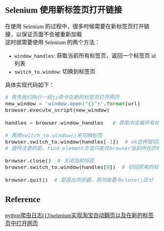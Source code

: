 <font size=4 face='楷体'>  

## Selenium 使用新标签页打开链接


在使用 Selenium 的过程中，很多时候需要在新标签页打开链接，以保证页面不会被重新加载  
这时就需要使用 Selenium 的两个方法：  
- `window_handles`: 获取当前所有标签页，返回一个标签页 id 列表
- `switch_to.window`: 切换到标签页

具体实现代码如下：
```python
# 首先我们执行一段js命令在新的标签页打开网页
new_window = 'window.open("{}")'.format(url)
browser.execute_script(new_window)
 
handles = browser.window_handles   # 获取浏览器所有标签的句柄，这里返回是一个列表

# 再用switch_to.window()来切换标签
browser.switch_to.window(handles[-1])  # ok这样就切换到新的标签页中了
# 值得注意的是，find_element方法只能在browser当前所在的标签内寻找，如果查找其他标签内的元素，将会出现Nosuchelement的错误
 
browser.close()  # 关闭当前标签
browser.switch_to.window(handles[0])  # 切回原来的标签
 
browser.quit()  # 是退出浏览器，其功能要与close()区分
```


## Reference  

[python爬虫日志(13)selenium实现淘宝自动翻页以及在新的标签页中打开网页](https://blog.csdn.net/weixin_41506373/article/details/81706274)